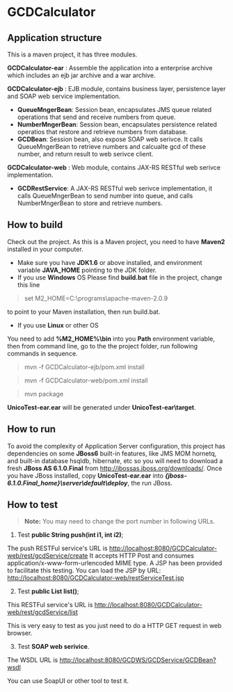 # GCDCalculator

Application structure
-------------
This is a maven project, it has three modules.

**GCDCalculator-ear**
: Assemble the application into a enterprise archive which includes an ejb jar archive and a war archive.

**GCDCalculator-ejb**
: EJB module, contains business layer, persistence layer and SOAP web service implementation.

- **QueueMngerBean**: Session bean, encapsulates JMS queue related operations that send and receive numbers from queue.
- **NumberMngerBean**: Session bean, encapsulates persistence related operatios that restore and retrieve numbers from database.
- **GCDBean**: Session bean, also expose SOAP web serivce. It calls QueueMngerBean to retrieve numbers and calcualte gcd of these number, and return result to web serivce client. 
             
**GCDCalculator-web**
: Web module, contains JAX-RS RESTful web serivce implementation.

- **GCDRestService**: A JAX-RS RESTful web serivce implementation, it calls QueueMngerBean to send number into queue, and calls NumberMngerBean to store and retrieve numbers.

**How to build**
--------
Check out the project.
As this is a Maven project, you need to have **Maven2** installed in your computer.

- Make sure you have **JDK1.6** or above installed, and environment variable **JAVA_HOME** pointing to the JDK folder.
- If you use **Windows** OS
Please find **build.bat** file in the project, change this line 

> set M2_HOME=C:\programs\apache-maven-2.0.9  

to point to your Maven installation, then run build.bat.

- If you use **Linux** or other OS

You need to add **%M2_HOME%\bin** into you **Path** environment variable, then from command line, go to the the project folder, run following commands in sequence.
  
  > mvn -f GCDCalculator-ejb/pom.xml install
  
  > mvn -f GCDCalculator-web/pom.xml install
  
  > mvn package

**UnicoTest-ear.ear** will be generated under **UnicoTest-ear\target**.

**How to run**
-----
To avoid the complexity of Application Server configuration, this project has dependencies on some **JBoss6** built-in features, like JMS MOM hornetq, and built-in database hsqldb, hibernate, etc
so you will need to download a fresh **JBoss AS 6.1.0.Final** from http://jbossas.jboss.org/downloads/.
Once you have JBoss installed, copy **UnicoTest-ear.ear** into ***{jboss-6.1.0.Final_home}\server\default\deploy***, the run JBoss.

**How to test**
----
> **Note:** You may need to change the port number in following URLs.

1. Test **public String push(int i1, int i2)**;

The push RESTFul service's URL is [http://localhost:8080/GCDCalculator-web/rest/gcdService/create](http://localhost:8080/GCDCalculator-web/rest/gcdService/create)
It accepts HTTP Post and consumes application/x-www-form-urlencoded MIME type.
A JSP has been provided to facilitate this testing.
You can load the JSP by URL: [http://localhost:8080/GCDCalculator-web/restServiceTest.jsp](http://localhost:8080/GCDCalculator-web/restServiceTest.jsp)

2. Test **public List<Integer> list()**;

This RESTFul service's URL is [http://localhost:8080/GCDCalculator-web/rest/gcdService/list](http://localhost:8080/GCDCalculator-web/rest/gcdService/list)

This is very easy to test as you just need to do a HTTP GET request in web browser.

3. Test **SOAP web serivice**.

The WSDL URL is [http://localhost:8080/GCDWS/GCDService/GCDBean?wsdl](http://localhost:8080/GCDWS/GCDService/GCDBean?wsdl)

You can use SoapUI or other tool to test it.
